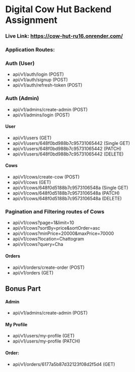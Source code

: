# Digital Cow Hut Backend Assignment

### Live Link: https://cow-hut-ru16.onrender.com/

### Application Routes:

 ### Auth (User)
   - api/v1/auth/login (POST)
   - api/v1/auth/signup (POST)
   - api/v1/auth/refresh-token (POST)

   ### Auth (Admin)
   - api/v1/admins/create-admin (POST)
   - api/v1/admins/login (POST)

#### User
- api/v1/users (GET)
- api/v1/users/648f0bd988b7c95731065442 (Single GET)
- api/v1/users/648f0bd988b7c95731065442 (PATCH)
- api/v1/users/648f0bd988b7c95731065442 (DELETE)

#### Cows

- api/v1/cows/create-cow (POST)
- api/v1/cows (GET)
- api/v1/cows/648f0d5188b7c9573106548a (Single GET)
- api/v1/cows/648f0d5188b7c9573106548a (PATCH)
- api/v1/cows/648f0d5188b7c9573106548a (DELETE)

### Pagination and Filtering routes of Cows

- api/v1/cows?page=1&limit=10
- api/v1/cows?sortBy=price&sortOrder=asc
- api/v1/cows?minPrice=20000&maxPrice=70000
- api/v1/cows?location=Chattogram
- api/v1/cows?query=Cha

#### Orders

- api/v1/orders/create-order (POST)
- api/v1/orders (GET)

 ## Bonus Part

#### Admin
   - api/v1/admins/create-admin (POST)

#### My Profile
- api/v1/users/my-profile (GET)
- api/v1/users/my-profile (PATCH)

#### Order:
 - api/v1/orders/6177a5b87d32123f08d2f5d4 (GET)